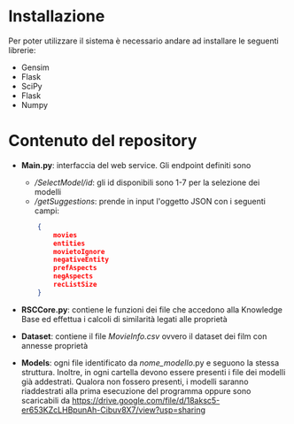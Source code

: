 # Installazione

Per poter utilizzare il sistema è necessario andare ad installare le seguenti librerie:

- Gensim
- Flask
- SciPy
- Flask
- Numpy


# Contenuto del repository

- **Main.py**: interfaccia del web service. Gli endpoint definiti sono
    - */SelectModel/id*: gli id disponibili sono 1-7 per la selezione dei modelli
    - */getSuggestions*: prende in input l'oggetto JSON con i seguenti campi:
    ```JSON
        {
            movies
            entities
            movietoIgnore
            negativeEntity
            prefAspects
            negAspects
            recListSize
        }
    ```
    
- **RSCCore.py**: contiene le funzioni dei file che accedono alla Knowledge Base ed effettua i calcoli di similarità legati alle proprietà

- **Dataset**: contiene il file *MovieInfo.csv* ovvero il dataset dei film con annesse proprietà

- **Models**: ogni file identificato da *nome_modello*.py e seguono la stessa struttura. Inoltre, in ogni cartella devono essere presenti i file dei modelli già addestrati. Qualora non fossero presenti, i modelli saranno riaddestrati alla prima esecuzione del programma oppure sono scaricabili da https://drive.google.com/file/d/18aksc5-er653KZcLHBpunAh-Cibuv8X7/view?usp=sharing